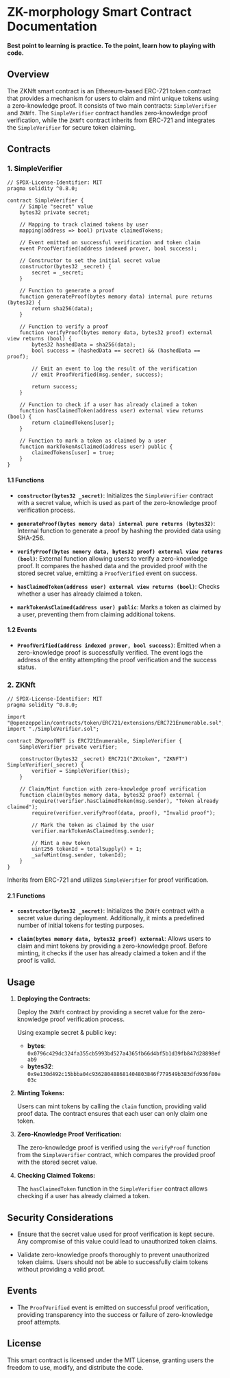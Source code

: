 # ZK-morphology Smart Contract Documentation
**Best point to learning is practice. To the point, learn how to playing with code.**

## Overview

The ZKNft smart contract is an Ethereum-based ERC-721 token contract that provides a mechanism for users to claim and mint unique tokens using a zero-knowledge proof. It consists of two main contracts: `SimpleVerifier` and `ZKNft`. The `SimpleVerifier` contract handles zero-knowledge proof verification, while the `ZKNft` contract inherits from ERC-721 and integrates the `SimpleVerifier` for secure token claiming.

## Contracts

### 1. SimpleVerifier
```solidity
// SPDX-License-Identifier: MIT
pragma solidity ^0.8.0;

contract SimpleVerifier {
    // Simple "secret" value
    bytes32 private secret;

    // Mapping to track claimed tokens by user
    mapping(address => bool) private claimedTokens;

    // Event emitted on successful verification and token claim
    event ProofVerified(address indexed prover, bool success);

    // Constructor to set the initial secret value
    constructor(bytes32 _secret) {
        secret = _secret;
    }

    // Function to generate a proof
    function generateProof(bytes memory data) internal pure returns (bytes32) {
        return sha256(data);
    }

    // Function to verify a proof
    function verifyProof(bytes memory data, bytes32 proof) external view returns (bool) {
        bytes32 hashedData = sha256(data);
        bool success = (hashedData == secret) && (hashedData == proof);

        // Emit an event to log the result of the verification
        // emit ProofVerified(msg.sender, success);

        return success;
    }

    // Function to check if a user has already claimed a token
    function hasClaimedToken(address user) external view returns (bool) {
        return claimedTokens[user];
    }

    // Function to mark a token as claimed by a user
    function markTokenAsClaimed(address user) public {
        claimedTokens[user] = true;
    }
}
```

#### 1.1 Functions

- **`constructor(bytes32 _secret)`**: Initializes the `SimpleVerifier` contract with a secret value, which is used as part of the zero-knowledge proof verification process.

- **`generateProof(bytes memory data) internal pure returns (bytes32)`**: Internal function to generate a proof by hashing the provided data using SHA-256.

- **`verifyProof(bytes memory data, bytes32 proof) external view returns (bool)`**: External function allowing users to verify a zero-knowledge proof. It compares the hashed data and the provided proof with the stored secret value, emitting a `ProofVerified` event on success.

- **`hasClaimedToken(address user) external view returns (bool)`**: Checks whether a user has already claimed a token.

- **`markTokenAsClaimed(address user) public`**: Marks a token as claimed by a user, preventing them from claiming additional tokens.

#### 1.2 Events

- **`ProofVerified(address indexed prover, bool success)`**: Emitted when a zero-knowledge proof is successfully verified. The event logs the address of the entity attempting the proof verification and the success status.

### 2. ZKNft
```solidity
// SPDX-License-Identifier: MIT
pragma solidity ^0.8.0;

import "@openzeppelin/contracts/token/ERC721/extensions/ERC721Enumerable.sol";
import "./SimpleVerifier.sol";

contract ZKproofNFT is ERC721Enumerable, SimpleVerifier {
    SimpleVerifier private verifier;

    constructor(bytes32 _secret) ERC721("ZKtoken", "ZKNFT") SimpleVerifier(_secret) {
        verifier = SimpleVerifier(this);
    }

    // Claim/Mint function with zero-knowledge proof verification
    function claim(bytes memory data, bytes32 proof) external {
        require(!verifier.hasClaimedToken(msg.sender), "Token already claimed");
        require(verifier.verifyProof(data, proof), "Invalid proof");

        // Mark the token as claimed by the user
        verifier.markTokenAsClaimed(msg.sender);

        // Mint a new token
        uint256 tokenId = totalSupply() + 1;
        _safeMint(msg.sender, tokenId);
    }
}
```

Inherits from ERC-721 and utilizes `SimpleVerifier` for proof verification.

#### 2.1 Functions

- **`constructor(bytes32 _secret)`**: Initializes the `ZKNft` contract with a secret value during deployment. Additionally, it mints a predefined number of initial tokens for testing purposes.

- **`claim(bytes memory data, bytes32 proof) external`**: Allows users to claim and mint tokens by providing a zero-knowledge proof. Before minting, it checks if the user has already claimed a token and if the proof is valid.

## Usage

1. **Deploying the Contracts:**

   Deploy the `ZKNft` contract by providing a secret value for the zero-knowledge proof verification process.

   Using example secret & public key:
   - **bytes**:   `0x0796c429dc324fa355cb5993bd527a4365fb66d4bf5b1d39fb847d28898efab9`
   - **bytes32**: `0x9e130d492c15bbba04c936280488681404803846f779549b383dfd936f80e03c`

3. **Minting Tokens:**

   Users can mint tokens by calling the `claim` function, providing valid proof data. The contract ensures that each user can only claim one token.

4. **Zero-Knowledge Proof Verification:**

   The zero-knowledge proof is verified using the `verifyProof` function from the `SimpleVerifier` contract, which compares the provided proof with the stored secret value.

5. **Checking Claimed Tokens:**

   The `hasClaimedToken` function in the `SimpleVerifier` contract allows checking if a user has already claimed a token.

## Security Considerations

- Ensure that the secret value used for proof verification is kept secure. Any compromise of this value could lead to unauthorized token claims.

- Validate zero-knowledge proofs thoroughly to prevent unauthorized token claims. Users should not be able to successfully claim tokens without providing a valid proof.

## Events

- The `ProofVerified` event is emitted on successful proof verification, providing transparency into the success or failure of zero-knowledge proof attempts.

## License

This smart contract is licensed under the MIT License, granting users the freedom to use, modify, and distribute the code.
